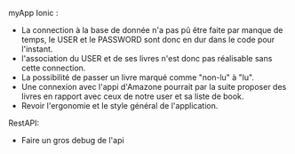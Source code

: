myApp Ionic :

- La connection à la base de donnée n'a pas pû être faite par manque de temps, le USER et le PASSWORD sont donc en dur dans le code pour l'instant.
- l'association du USER et de ses livres n'est donc pas réalisable sans cette connection.
- La possibilité de passer un livre marqué comme "non-lu" à "lu".
- Une connexion avec l'appi d'Amazone pourrait par la suite proposer des livres en rapport avec ceux de notre user et sa liste de book.
- Revoir l'ergonomie et le style général de l'application.

RestAPI:

- Faire un gros debug de l'api